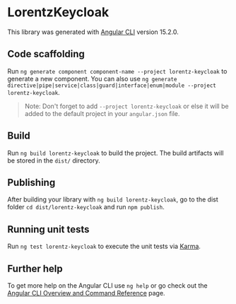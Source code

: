 # LorentzKeycloak

This library was generated with [Angular CLI](https://github.com/angular/angular-cli) version 15.2.0.

## Code scaffolding

Run `ng generate component component-name --project lorentz-keycloak` to generate a new component. You can also use `ng generate directive|pipe|service|class|guard|interface|enum|module --project lorentz-keycloak`.
> Note: Don't forget to add `--project lorentz-keycloak` or else it will be added to the default project in your `angular.json` file. 

## Build

Run `ng build lorentz-keycloak` to build the project. The build artifacts will be stored in the `dist/` directory.

## Publishing

After building your library with `ng build lorentz-keycloak`, go to the dist folder `cd dist/lorentz-keycloak` and run `npm publish`.

## Running unit tests

Run `ng test lorentz-keycloak` to execute the unit tests via [Karma](https://karma-runner.github.io).

## Further help

To get more help on the Angular CLI use `ng help` or go check out the [Angular CLI Overview and Command Reference](https://angular.io/cli) page.
